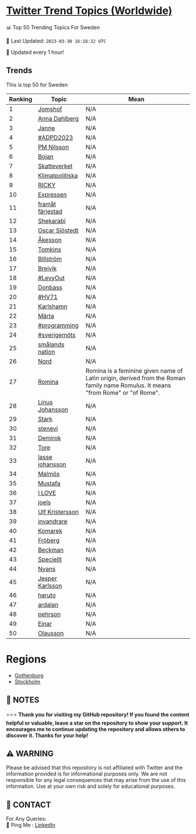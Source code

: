 [Twitter Trend Topics (Worldwide)](https://github.com/ErcinDedeoglu/Twitter-Trend-Topics)
==========


📊 Top 50 Trending Topics For Sweden

📆 Last Updated: `2023-03-30 16:18:32 UTC`

🔧 Updated every 1 hour!


## Trends

This is top 50 for Sweden

| Ranking | Topic | Mean |
| ------- | ------------ | ------------ |
| 1 | [Jomshof](http://twitter.com/search?q=Jomshof) | N/A |
| 2 | [Anna Dahlberg](http://twitter.com/search?q=Anna+Dahlberg) | N/A |
| 3 | [Janne](http://twitter.com/search?q=Janne) | N/A |
| 4 | [#ADPD2023](http://twitter.com/search?q=%23ADPD2023) | N/A |
| 5 | [PM Nilsson](http://twitter.com/search?q=PM+Nilsson) | N/A |
| 6 | [Bojan](http://twitter.com/search?q=Bojan) | N/A |
| 7 | [Skatteverket](http://twitter.com/search?q=Skatteverket) | N/A |
| 8 | [Klimatpolitiska](http://twitter.com/search?q=Klimatpolitiska) | N/A |
| 9 | [RICKY](http://twitter.com/search?q=RICKY) | N/A |
| 10 | [Expressen](http://twitter.com/search?q=Expressen) | N/A |
| 11 | [framåt färjestad](http://twitter.com/search?q=fram%c3%a5t+f%c3%a4rjestad) | N/A |
| 12 | [Shekarabi](http://twitter.com/search?q=Shekarabi) | N/A |
| 13 | [Oscar Sjöstedt](http://twitter.com/search?q=Oscar+Sj%c3%b6stedt) | N/A |
| 14 | [Åkesson](http://twitter.com/search?q=%c3%85kesson) | N/A |
| 15 | [Tomkins](http://twitter.com/search?q=Tomkins) | N/A |
| 16 | [Billström](http://twitter.com/search?q=Billstr%c3%b6m) | N/A |
| 17 | [Breivik](http://twitter.com/search?q=Breivik) | N/A |
| 18 | [#LevyOut](http://twitter.com/search?q=%23LevyOut) | N/A |
| 19 | [Donbass](http://twitter.com/search?q=Donbass) | N/A |
| 20 | [#HV71](http://twitter.com/search?q=%23HV71) | N/A |
| 21 | [Karlshamn](http://twitter.com/search?q=Karlshamn) | N/A |
| 22 | [Märta](http://twitter.com/search?q=M%c3%a4rta) | N/A |
| 23 | [#programming](http://twitter.com/search?q=%23programming) | N/A |
| 24 | [#sverigemöts](http://twitter.com/search?q=%23sverigem%c3%b6ts) | N/A |
| 25 | [smålands nation](http://twitter.com/search?q=sm%c3%a5lands+nation) | N/A |
| 26 | [Nord](http://twitter.com/search?q=Nord) | N/A |
| 27 | [Romina](http://twitter.com/search?q=Romina) | Romina is a feminine given name of Latin origin, derived from the Roman family name Romulus. It means "from Rome" or "of Rome". |
| 28 | [Linus Johansson](http://twitter.com/search?q=Linus+Johansson) | N/A |
| 29 | [Stark](http://twitter.com/search?q=Stark) | N/A |
| 30 | [stenevi](http://twitter.com/search?q=stenevi) | N/A |
| 31 | [Demirok](http://twitter.com/search?q=Demirok) | N/A |
| 32 | [Tore](http://twitter.com/search?q=Tore) | N/A |
| 33 | [lasse johansson](http://twitter.com/search?q=lasse+johansson) | N/A |
| 34 | [Malmös](http://twitter.com/search?q=Malm%c3%b6s) | N/A |
| 35 | [Mustafa](http://twitter.com/search?q=Mustafa) | N/A |
| 36 | [I LOVE](http://twitter.com/search?q=I+LOVE) | N/A |
| 37 | [joels](http://twitter.com/search?q=joels) | N/A |
| 38 | [Ulf Kristersson](http://twitter.com/search?q=Ulf+Kristersson) | N/A |
| 39 | [invandrare](http://twitter.com/search?q=invandrare) | N/A |
| 40 | [Komarek](http://twitter.com/search?q=Komarek) | N/A |
| 41 | [Fröberg](http://twitter.com/search?q=Fr%c3%b6berg) | N/A |
| 42 | [Beckman](http://twitter.com/search?q=Beckman) | N/A |
| 43 | [Speciellt](http://twitter.com/search?q=Speciellt) | N/A |
| 44 | [Nyans](http://twitter.com/search?q=Nyans) | N/A |
| 45 | [Jesper Karlsson](http://twitter.com/search?q=Jesper+Karlsson) | N/A |
| 46 | [haruto](http://twitter.com/search?q=haruto) | N/A |
| 47 | [ardalan](http://twitter.com/search?q=ardalan) | N/A |
| 48 | [pehrson](http://twitter.com/search?q=pehrson) | N/A |
| 49 | [Einar](http://twitter.com/search?q=Einar) | N/A |
| 50 | [Olausson](http://twitter.com/search?q=Olausson) | N/A |



# Regions

* [Gothenburg](</Sweden/Gothenburg.md>)
* [Stockholm](</Sweden/Stockholm.md>)



## 📝 NOTES

⭐⭐⭐ **Thank you for visiting my GitHub repository! If you found the content helpful or valuable, leave a star on the repository to show your support. It encourages me to continue updating the repository and allows others to discover it. Thanks for your help!**


## ⚠️ WARNING

Please be advised that this repository is not affiliated with Twitter and the information provided is for informational purposes only. We are not responsible for any legal consequences that may arise from the use of this information. Use at your own risk and solely for educational purposes.


## 📨 CONTACT

 For Any Queries:  
            🏓 Ping Me : [LinkedIn](https://www.linkedin.com/in/ercindedeoglu/)
